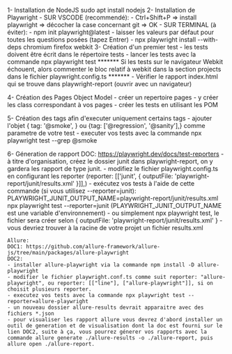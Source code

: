 1- Installation de NodeJS
    sudo apt install nodejs
2- Installation de Playwright
    - SUR VSCODE (recommendé): 
    - Ctrl+Shift+P => install playwright => décocher la case concernant git => OK
    - SUR TERMINAL (à éviter):
    - npm init playwright@latest
    - laisser les valeurs par défaut pour toutes les questions posées (tapez Entrer)
    - npx playwright install --with-deps chromium firefox webkit
3- Création d'un premier test
    - les tests doivent être écrit dans le répertoire tests
    - lancer les tests avec la commande npx playwright test
    *******
    Si les tests sur le navigateur Webkit échouent, alors commenter le bloc relatif à webkit dans la section projects dans le fichier playwright.config.ts
    *******
    - Vérifier le rapport index.html qui se trouve dans playwright-report (ouvrir avec un navigateur)

 4- Création des Pages Object Model
    - créer un repertoire pages
    - y créer les class correspondant à vos pages
    - créer les tests en utilisant les POM

5- Création des tags afin d'executer uniquement certains tags
    - ajouter l'objet { tag: '@smoke', } ou {tag: ['@regression', '@sanity'],} comme parametre de votre test
    - executer vos tests avec la commande npx playwright test --grep @smoke

6- Géneration de rapport
    DOC: https://playwright.dev/docs/test-reporters
    - à titre d'organisation, créez le dossier junit dans playwright-report, on y gardera les rapport de type junit.
    - modifiez le fichier playwright.config.ts en configurant les reporter (reporter: [['junit', { outputFile: 'playwright-report/junit/results.xml' }]],)
    - exécutez vos tests à l'aide de cette commande (si vous utilisez --reporter=junit): PLAYWRIGHT_JUNIT_OUTPUT_NAME=playwright-report/junit/results.xml npx playwright test --reporter=junit (PLAYWRIGHT_JUNIT_OUTPUT_NAME est une variable d'environnement)
    - ou simplement npx playwright test, le fichier sera créer selon { outputFile: 'playwright-report/junit/results.xml' }
    - vous devriez trouver à la racine de votre projet un fichier results.xml

    Allure:
    DOC1: https://github.com/allure-framework/allure-js/tree/main/packages/allure-playwright
    DOC2: 
    - installer allure-playwright via la commande npm install -D allure-playwright
    - modifier le fichier playwright.conf.ts comme suit reporter: "allure-playwright", ou reporter: [["line"], ["allure-playwright"]], si on choisit plusieurs reporter.
    - executez vos tests avec la commande npx playwright test --reporter=allure-playwright
    - un nouveau dossier allure-results devrait apparaitre avec des fichiers *.json
    - pour visualiser les rapport allure vous devrez d'abord installer un outil de generation et de visualisation dont la doc est fourni sur le lien DOC2, suite à ça, vous pourrez génerer vos rapports avec la commande allure generate ./allure-results -o ./allure-report, puis allure open ./allure-report.
